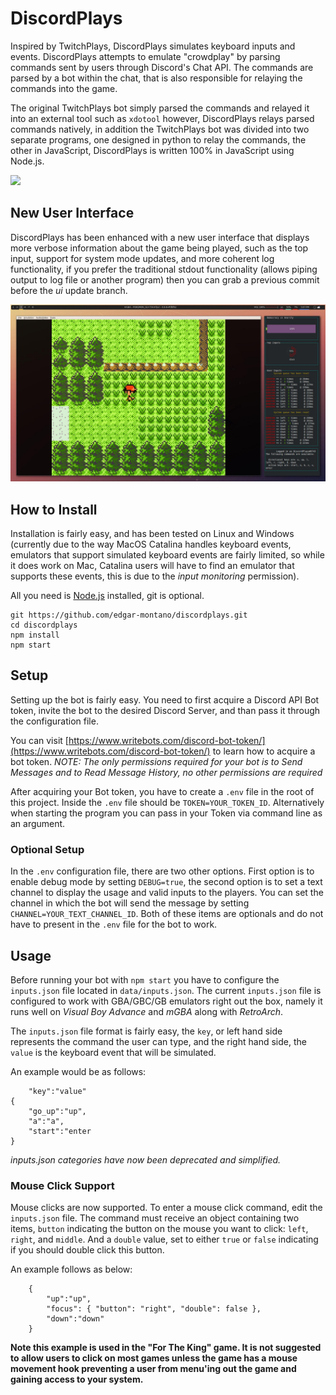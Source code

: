 # DiscordPlays

Inspired by TwitchPlays, DiscordPlays simulates keyboard inputs and events. DiscordPlays attempts to emulate "crowdplay" by parsing commands sent by users through Discord's Chat API. The commands are parsed by a bot within the chat, that is also responsible for relaying the commands into the game.

The original TwitchPlays bot simply parsed the commands and relayed it into an external tool such as `xdotool` however, DiscordPlays relays parsed commands natively, in addition the TwitchPlays bot was divided into two separate programs, one designed in python to relay the commands, the other in JavaScript, DiscordPlays is written 100% in JavaScript using Node.js.

![](discordplays.gif)

## New User Interface

DiscordPlays has been enhanced with a new user interface that displays more verbose information about the game being played, such as the top input, support for system mode updates, and more coherent log functionality, if you prefer the traditional stdout functionality (allows piping output to log file or another program) then you can grab a previous commit before the _ui_ update branch.

![new user interface](newui.jpg)

## How to Install

Installation is fairly easy, and has been tested on Linux and Windows (currently due to the way MacOS Catalina handles keyboard events, emulators that support simulated keyboard events are fairly limited, so while it does work on Mac, Catalina users will have to find an emulator that supports these events, this is due to the _input monitoring_ permission).

All you need is [Node.js](https://nodejs.org/en/download/) installed, git is optional.

```
git https://github.com/edgar-montano/discordplays.git
cd discordplays
npm install
npm start
```

## Setup

Setting up the bot is fairly easy. You need to first acquire a Discord API Bot token, invite the bot to the desired Discord Server, and than pass it through the configuration file.

You can visit [https://www.writebots.com/discord-bot-token/](https://www.writebots.com/discord-bot-token/) to learn how to acquire a bot token.
_NOTE: The only permissions required for your bot is to Send Messages and to Read Message History, no other permissions are required_

After acquiring your Bot token, you have to create a `.env` file in the root of this project. Inside the `.env` file should be `TOKEN=YOUR_TOKEN_ID`. Alternatively when starting the program you can pass in your Token via command line as an argument.

### Optional Setup

In the `.env` configuration file, there are two other options. First option is to enable debug mode by setting `DEBUG=true`, the second option is to set a text channel to display the usage and valid inputs to the players. You can set the channel in which the bot will send the message by setting `CHANNEL=YOUR_TEXT_CHANNEL_ID`. Both of these items are optionals and do not have to present in the `.env` file for the bot to work.

## Usage

Before running your bot with `npm start` you have to configure the `inputs.json` file located in `data/inputs.json`. The current `inputs.json` file is configured to work with GBA/GBC/GB emulators right out the box, namely it runs well on _Visual Boy Advance_ and _mGBA_ along with _RetroArch_.

The `inputs.json` file format is fairly easy, the `key`, or left hand side represents the command the user can type, and the right hand side, the `value` is the keyboard event that will be simulated.

An example would be as follows:

```
    "key":"value"
{
    "go_up":"up",
    "a":"a",
    "start":"enter
}
```

_inputs.json categories have now been deprecated and simplified._

### Mouse Click Support

Mouse clicks are now supported. To enter a mouse click command, edit the `inputs.json` file. The command must receive an object containing two items, `button` indicating the button on the mouse you want to click: `left`, `right`, and `middle`. And a `double` value, set to either `true` or `false` indicating if you should double click this button.

An example follows as below:

```
    {
        "up":"up",
        "focus": { "button": "right", "double": false },
        "down":"down"
    }
```

**Note this example is used in the "For The King" game. It is not suggested to allow users to click on most games unless the game has a mouse movement hook preventing a user from menu'ing out the game and gaining access to your system.**
